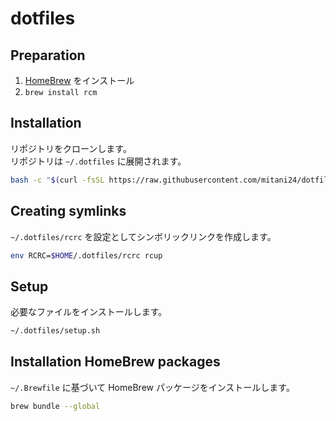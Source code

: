 # dotfiles

## Preparation

1. [HomeBrew](https://brew.sh/index_ja) をインストール
2. `brew install rcm`

## Installation

リポジトリをクローンします。\
リポジトリは `~/.dotfiles` に展開されます。

```sh
bash -c "$(curl -fsSL https://raw.githubusercontent.com/mitani24/dotfiles/main/install.sh)"
```

## Creating symlinks

`~/.dotfiles/rcrc` を設定としてシンボリックリンクを作成します。

```sh
env RCRC=$HOME/.dotfiles/rcrc rcup
```

## Setup

必要なファイルをインストールします。

```sh
~/.dotfiles/setup.sh
```

## Installation HomeBrew packages

`~/.Brewfile` に基づいて HomeBrew パッケージをインストールします。

```sh
brew bundle --global
```
